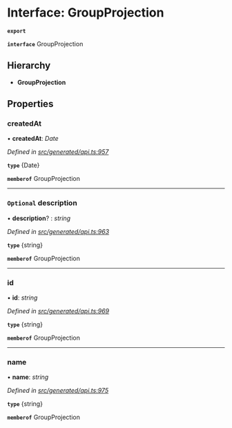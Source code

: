 # Interface: GroupProjection

**`export`** 

**`interface`** GroupProjection

## Hierarchy

* **GroupProjection**

## Properties

###  createdAt

• **createdAt**: *Date*

*Defined in [src/generated/api.ts:957](https://github.com/mailslurp/mailslurp-client/blob/2f39d3c/src/generated/api.ts#L957)*

**`type`** {Date}

**`memberof`** GroupProjection

___

### `Optional` description

• **description**? : *string*

*Defined in [src/generated/api.ts:963](https://github.com/mailslurp/mailslurp-client/blob/2f39d3c/src/generated/api.ts#L963)*

**`type`** {string}

**`memberof`** GroupProjection

___

###  id

• **id**: *string*

*Defined in [src/generated/api.ts:969](https://github.com/mailslurp/mailslurp-client/blob/2f39d3c/src/generated/api.ts#L969)*

**`type`** {string}

**`memberof`** GroupProjection

___

###  name

• **name**: *string*

*Defined in [src/generated/api.ts:975](https://github.com/mailslurp/mailslurp-client/blob/2f39d3c/src/generated/api.ts#L975)*

**`type`** {string}

**`memberof`** GroupProjection

